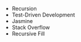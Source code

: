 * Recursion
* Test-Driven Development
* Jasmine
* Stack Overflow
* Recursive Fill
<!--stackedit_data:
eyJoaXN0b3J5IjpbNDQ4Mjk4NzAwXX0=
-->